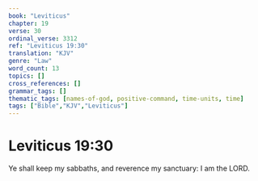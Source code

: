 ```yaml
---
book: "Leviticus"
chapter: 19
verse: 30
ordinal_verse: 3312
ref: "Leviticus 19:30"
translation: "KJV"
genre: "Law"
word_count: 13
topics: []
cross_references: []
grammar_tags: []
thematic_tags: [names-of-god, positive-command, time-units, time]
tags: ["Bible","KJV","Leviticus"]
---
```


# Leviticus 19:30

Ye shall keep my sabbaths, and reverence my sanctuary: I am the LORD.
